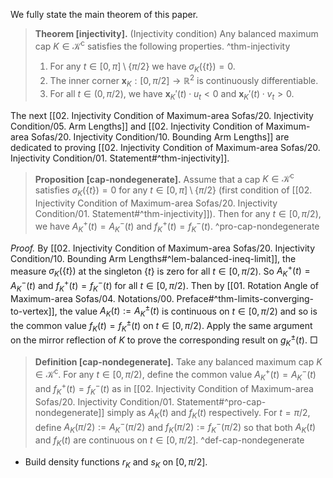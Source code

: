 We fully state the main theorem of this paper.

> __Theorem [injectivity].__ (Injectivity condition) Any balanced maximum cap $K \in \mathcal{K}^\mathrm{c}$ satisfies the following properties. ^thm-injectivity
> 
> 1. For any $t \in [0, \pi] \setminus \left\{ \pi/2 \right\}$ we have $\sigma_K\left( \left\{ t \right\} \right) = 0$.
> 2. The inner corner $\mathbf{x}_K : [0, \pi/2] \to \mathbb{R}^2$ is continuously differentiable.
> 3. For all $t \in (0, \pi/2)$, we have $\mathbf{x}_K'(t) \cdot u_t < 0$ and $\mathbf{x}_K'(t) \cdot v_t > 0$.

The next [[02. Injectivity Condition of Maximum-area Sofas/20. Injectivity Condition/05. Arm Lengths]] and [[02. Injectivity Condition of Maximum-area Sofas/20. Injectivity Condition/10. Bounding Arm Lengths]] are dedicated to proving [[02. Injectivity Condition of Maximum-area Sofas/20. Injectivity Condition/01. Statement#^thm-injectivity]].

> __Proposition [cap-nondegenerate].__ Assume that a cap $K \in \mathcal{K}^\mathrm{c}$ satisfies $\sigma_K\left( \left\{ t \right\} \right) = 0$ for any $t \in [0, \pi] \setminus \left\{ \pi/2 \right\}$ (first condition of [[02. Injectivity Condition of Maximum-area Sofas/20. Injectivity Condition/01. Statement#^thm-injectivity]]). Then for any $t \in [0, \pi/2)$, we have $A_K^+(t) = A_K^-(t)$ and $f_K^+(t) = f_K^-(t)$. ^pro-cap-nondegenerate

_Proof._ By [[02. Injectivity Condition of Maximum-area Sofas/20. Injectivity Condition/10. Bounding Arm Lengths#^lem-balanced-ineq-limit]], the measure $\sigma_K\left( \left\{ t \right\} \right)$ at the singleton $\left\{ t \right\}$ is zero for all $t \in [0, \pi/2)$. So $A_K^+(t) = A_K^-(t)$ and $f_K^+(t) = f_K^-(t)$ for all $t \in [0, \pi/2)$. Then by [[01. Rotation Angle of Maximum-area Sofas/04. Notations/00. Preface#^thm-limits-converging-to-vertex]], the value $A_K(t) := A_K^{\pm}(t)$ is continuous on $t \in [0, \pi/2)$ and so is the common value $f_K(t) = f_K^\pm(t)$ on $t \in [0, \pi/2)$. Apply the same argument on the mirror reflection of $K$ to prove the corresponding result on $g_K^{\pm}(t)$. □

> __Definition [cap-nondegenerate].__ Take any balanced maximum cap $K \in \mathcal{K}^\mathrm{c}$. For any $t \in [0, \pi/2)$, define the common value $A_K^+(t) = A_K^-(t)$ and $f_K^+(t) = f_K^-(t)$ as in [[02. Injectivity Condition of Maximum-area Sofas/20. Injectivity Condition/01. Statement#^pro-cap-nondegenerate]] simply as $A_K(t)$ and $f_K(t)$ respectively. For $t=\pi/2$, define $A_K(\pi/2) := A_K^-(\pi/2)$ and $f_K(\pi/2) := f_K^-(\pi/2)$ so that both $A_K(t)$ and $f_K(t)$ are continuous on $t \in [0, \pi/2]$. ^def-cap-nondegenerate

- Build density functions $r_K$ and $s_K$ on $[0, \pi/2]$. 